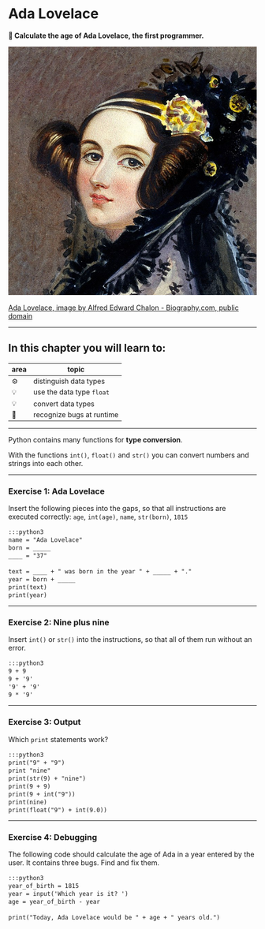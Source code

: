 
# Ada Lovelace

**🎯 Calculate the age of Ada Lovelace, the first programmer.**

![](../images/ada.jpg)

[Ada Lovelace, image by Alfred Edward Chalon - Biography.com, public domain](https://commons.wikimedia.org/w/index.php?curid=25519820)

----

## In this chapter you will learn to:

| area    | topic |
|---------|-------|
| ⚙ | distinguish data types |
| 💡 | use the data type `float` |
| 💡 | convert data types |
| 🐞 | recognize bugs at runtime |

----

Python contains many functions for **type conversion**.

With the functions `int()`, `float()` and `str()` you can convert numbers and strings into each other.

----

### Exercise 1: Ada Lovelace

Insert the following pieces into the gaps, so that all instructions are executed correctly: `age`, `int(age)`, `name`, `str(born)`, `1815`

    :::python3
    name = "Ada Lovelace"
    born = _____
    ____ = "37"

    text = ____ + " was born in the year " + _____ + "."
    year = born + _____
    print(text)
    print(year)

----

### Exercise 2: Nine plus nine

Insert `int()` or `str()` into the instructions, so that all of them run without an error.

    :::python3
    9 + 9
    9 + '9'
    '9' + '9'
    9 * '9'

----

### Exercise 3: Output

Which `print` statements work?

    :::python3
    print("9" + "9")
    print "nine"
    print(str(9) + "nine")
    print(9 + 9)
    print(9 + int("9"))
    print(nine)
    print(float("9") + int(9.0))

----

### Exercise 4: Debugging

The following code should calculate the age of Ada in a year entered by the user.
It contains three bugs.
Find and fix them.

    :::python3
    year_of_birth = 1815
    year = input('Which year is it? ')
    age = year_of_birth - year

    print("Today, Ada Lovelace would be " + age + " years old.")    
